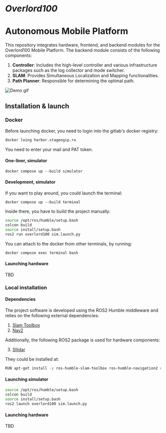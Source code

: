 # ***Overlord100***
# Autonomous Mobile Platform

This repository integrates hardware, frontend, and backend modules for the Overlord100 Mobile Platform. The backend module consists of the following components:

1. **Controller**: Includes the high-level controller and various infrastructure packages such as the log collector and mode switcher.
2. **SLAM**: Provides Simultaneous Localization and Mapping functionalities.
3. **Path Planner**: Responsible for determining the optimal path.

![Demo gif](demo.gif)

## Installation & launch
### Docker

Before launching docker, you need to login into the gitlab's docker registry:
```bash
docker loing harbor.stageogip.ru   
```
You need to enter your mail and PAT token.


#### One-liner, simulator 
```docker
docker compose up --build simulator
```

#### Development, simulator
If you want to play around, you could launch the terminal:
```docker
docker compose up --build terminal
```
Inside there, you have to build the project manually:
```bash
source /opt/ros/humble/setup.bash
colcon build
source install/setup.bash
ros2 run overlord100 sim.launch.py
```

You can attach to the docker from other terminals, by running:
```docker
docker compose exec terminal bash
```

#### Launching hardware
TBD

### Local installation
#### Dependencies 
The project software is developed using the ROS2 Humble middleware and relies on the following external dependencies:

1. [Slam Toolbox](https://github.com/SteveMacenski/slam_toolbox)
2. [Nav2](https://github.com/ros-navigation/navigation2)

Additionally, the following ROS2 package is used for hardware components:

3. [Sllidar](https://github.com/Slamtec/sllidar_ros2)

They could be installed at:
```bash
RUN apt-get install -y ros-humble-slam-toolbox ros-humble-navigation2 ros-humble-nav2-bringup 
```

#### Launching simulator
```bash
source /opt/ros/humble/setup.bash
colcon build
source install/setup.bash
ros2 launch overlord100 sim.launch.py
```
#### Launching hardware
TBD
